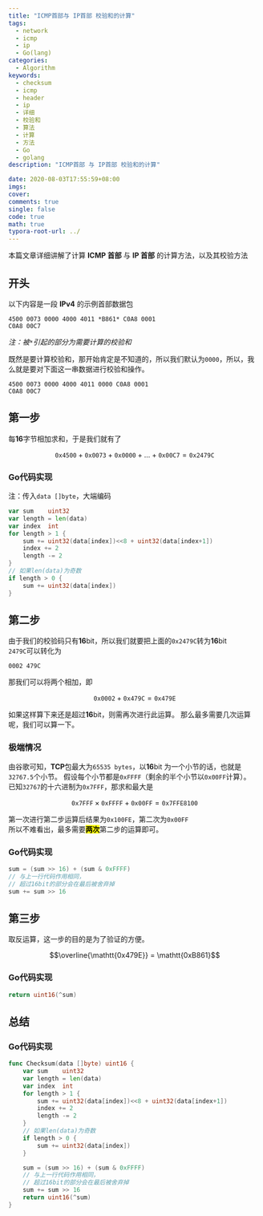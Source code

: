 ```yaml
---
title: "ICMP首部与 IP首部 校验和的计算"
tags:
  - network
  - icmp
  - ip
  - Go(lang)
categories:
  - Algorithm
keywords:
  - checksum
  - icmp
  - header
  - ip
  - 详细
  - 校验和
  - 算法
  - 计算
  - 方法
  - Go
  - golang
description: "ICMP首部 与 IP首部 校验和的计算"

date: 2020-08-03T17:55:59+08:00
imgs:
cover:
comments: true
single: false
code: true
math: true
typora-root-url: ../
---
```


本篇文章详细讲解了计算 **ICMP 首部** 与 **IP 首部** 的计算方法，以及其校验方法

<!--more-->

## 开头

以下内容是一段 **IPv4** 的示例首部数据包

```hex
4500 0073 0000 4000 4011 *B861* C0A8 0001
C0A8 00C7
```
_注：被`*`引起的部分为需要计算的校验和_

既然是要计算校验和，那开始肯定是不知道的，所以我们默认为`0000`，所以，我么就是要对下面这一串数据进行校验和操作。

```hex
4500 0073 0000 4000 4011 0000 C0A8 0001
C0A8 00C7
```

## 第一步

每**16**字节相加求和，于是我们就有了   

$$\mathtt{0x4500}+\mathtt{0x0073}+\mathtt{0x0000}+...+\mathtt{0x00C7}=\mathtt{0x2479C}$$  

### **Go**代码实现

注：传入`data []byte`，大端编码

```go
var	sum    uint32
var	length = len(data)
var	index  int
for length > 1 {
	sum += uint32(data[index])<<8 + uint32(data[index+1])
	index += 2
	length -= 2
}
// 如果len(data)为奇数
if length > 0 {
	sum += uint32(data[index])
}
```

## 第二步

由于我们的校验码只有**16**bit，所以我们就要把上面的$\mathtt{0x2479C}$转为**16**bit  
`2479C`可以转化为

```
0002 479C
```

那我们可以将两个相加，即   

$$\mathtt{0x0002}+\mathtt{0x479C}=\mathtt{0x479E}$$  

如果这样算下来还是超过**16**bit，则需再次进行此运算。
那么最多需要几次运算呢，我们可以算一下。

### 极端情况

由谷歌可知，**TCP**包最大为`65535 bytes`，以**16**bit 为一个小节的话，也就是`32767.5`个小节。
假设每个小节都是$\mathtt{0xFFFF}$（剩余的半个小节以$\mathtt{0x00FF}$计算）。  
已知`32767`的十六进制为$\mathtt{0x7FFF}$，那求和最大是
  
$$\mathtt{0x7FFF}\times{}\mathtt{0xFFFF}+\mathtt{0x00FF}=\mathtt{0x7FFE8100}
$$

第一次进行第二步运算后结果为$\mathtt{0x100FE
}$，第二次为$\mathtt{0x00FF}$  
所以不难看出，最多需要<mark>**两次**</mark>第二步的运算即可。

### **Go**代码实现

```go
sum = (sum >> 16) + (sum & 0xFFFF)
// 与上一行代码作用相同，
// 超过16bit的部分会在最后被舍弃掉
sum += sum >> 16
```

## 第三步

取反运算，这一步的目的是为了验证的方便。  

$$\overline{\mathtt{0x479E}} = \mathtt{0xB861}$$

### **Go**代码实现

```go
return uint16(^sum)
```

## 总结

### **Go**代码实现

```go
func Checksum(data []byte) uint16 {
    var	sum    uint32
    var	length = len(data)
    var	index  int
    for length > 1 {
    	sum += uint32(data[index])<<8 + uint32(data[index+1])
    	index += 2
    	length -= 2
    }
    // 如果len(data)为奇数
    if length > 0 {
    	sum += uint32(data[index])
    }

    sum = (sum >> 16) + (sum & 0xFFFF)
    // 与上一行代码作用相同，
    // 超过16bit的部分会在最后被舍弃掉
    sum += sum >> 16
    return uint16(^sum)
}
```